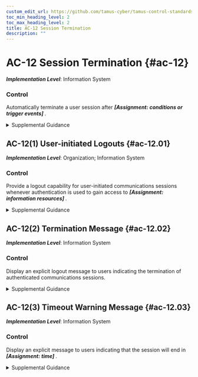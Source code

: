 ```yaml
---
custom_edit_url: https://github.com/tamus-cyber/tamus-control-standards/tree/main/content/tamus.edu/TAMUS_profile.yaml
toc_min_heading_level: 2
toc_max_heading_level: 2
title: AC-12 Session Termination
description: ""
---
```


# AC-12 Session Termination {#ac-12}

_**Implementation Level**_: Information System

### Control

Automatically terminate a user session after <strong title="ac-12_odp"> <em>[Assignment: conditions or trigger events]</em> </strong>.


<details><summary>Supplemental Guidance</summary>Session termination addresses the termination of user-initiated logical sessions (in contrast to [SC-10](/catalog/sc/sc-10) , which addresses the termination of network connections associated with communications sessions (i.e., network disconnect)). A logical session (for local, network, and remote access) is initiated whenever a user (or process acting on behalf of a user) accesses an organizational system. Such user sessions can be terminated without terminating network sessions. Session termination ends all processes associated with a user’s logical session except for those processes that are specifically created by the user (i.e., session owner) to continue after the session is terminated. Conditions or trigger events that require automatic termination of the session include organization-defined periods of user inactivity, targeted responses to certain types of incidents, or time-of-day restrictions on system use.</details>


## AC-12(1) User-initiated Logouts {#ac-12.01}

_**Implementation Level**_: Organization; Information System

### Control

Provide a logout capability for user-initiated communications sessions whenever authentication is used to gain access to <strong title="ac-12.01_odp"> <em>[Assignment: information resources]</em> </strong>.


<details><summary>Supplemental Guidance</summary>Information resources to which users gain access via authentication include local workstations, databases, and password-protected websites or web-based services.</details>


## AC-12(2) Termination Message {#ac-12.02}

_**Implementation Level**_: Information System

### Control

Display an explicit logout message to users indicating the termination of authenticated communications sessions.


<details><summary>Supplemental Guidance</summary>Logout messages for web access can be displayed after authenticated sessions have been terminated. However, for certain types of sessions, including file transfer protocol (FTP) sessions, systems typically send logout messages as final messages prior to terminating sessions.</details>


## AC-12(3) Timeout Warning Message {#ac-12.03}

_**Implementation Level**_: Information System

### Control

Display an explicit message to users indicating that the session will end in <strong title="ac-12.03_odp"> <em>[Assignment: time]</em> </strong>.


<details><summary>Supplemental Guidance</summary>To increase usability, notify users of pending session termination and prompt users to continue the session. The pending session termination time period is based on the parameters defined in the [AC-12](/catalog/ac/ac-12) base control.</details>
